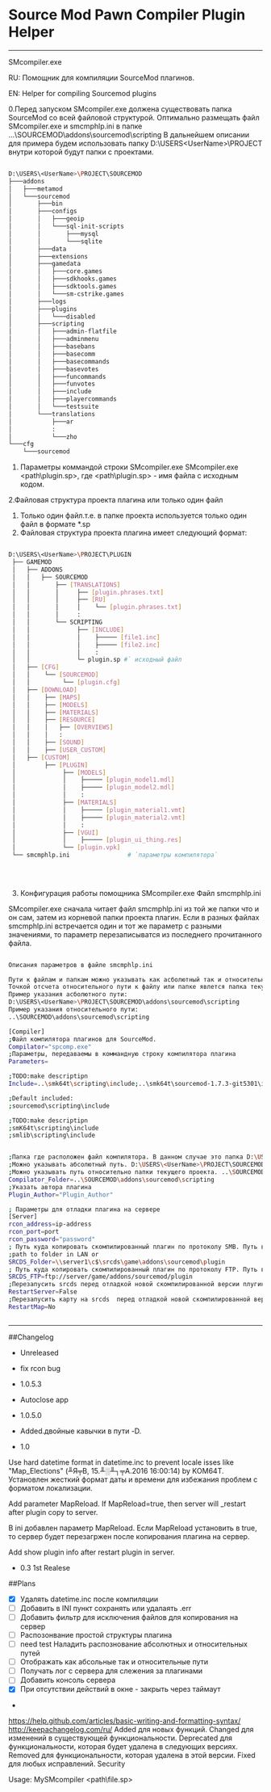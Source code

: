 # Source Mod Pawn Compiler Plugin Helper
---
SMcompiler.exe

RU: Помощник для компиляции SourceMod плагинов. 

EN: Helper for compiling Sourcemod plugins

0.Перед запуском SMcompiler.exe должена существовать папка SourceMod со всей файловой структурой.
Оптимально размещать файл SMcompiler.exe и smcmphlp.ini в папке ...\SOURCEMOD\addons\sourcemod\scripting
В дальнейшем описании для примера будем использовать папку D:\USERS\<UserName>\PROJECT внутри которой будут папки с проектами.

```sh

D:\USERS\<UserName>\PROJECT\SOURCEMOD
├───addons
│   ├───metamod
│   └───sourcemod
│       ├───bin
│       ├───configs
│       │   ├───geoip
│       │   └───sql-init-scripts
│       │       ├───mysql
│       │       └───sqlite
│       ├───data
│       ├───extensions
│       ├───gamedata
│       │   ├───core.games
│       │   ├───sdkhooks.games
│       │   ├───sdktools.games
│       │   └───sm-cstrike.games
│       ├───logs
│       ├───plugins
│       │   └───disabled
│       ├───scripting
│       │   ├───admin-flatfile
│       │   ├───adminmenu
│       │   ├───basebans
│       │   ├───basecomm
│       │   ├───basecommands
│       │   ├───basevotes
│       │   ├───funcommands
│       │   ├───funvotes
│       │   ├───include
│       │   ├───playercommands
│       │   └───testsuite
│       └───translations
│           ├───ar
│           :
│           └───zho
└───cfg
    └───sourcemod
```


1. Параметры коммандой строки SMcompiler.exe
SMcompiler.exe <path\plugin.sp>, где <path\plugin.sp> - имя файла с исходным кодом. 

2.Файловая структура проекта плагина или только один файл
1. Только один файл.т.е. в папке проекта используется только один файл в формате *.sp
2. Файловая структура проекта плагина имеет следующий формат:
```sh

D:\USERS\<UserName>\PROJECT\PLUGIN
 ├── GAMEMOD
 │   ├── ADDONS  
 │   │   ├── SOURCEMOD
 │   │       ├── [TRANSLATIONS]
 │   │       │     ├── [plugin.phrases.txt]
 │   │       │     ├── [RU]
 │   │       │     │    └── [plugin.phrases.txt]
 │   │       │     :
 │   │       └── SCRIPTING
 │   │             ├── [INCLUDE]
 │   │             │    ├───── [file1.inc]
 │   │             │    ├───── [file2.inc]
 │   │             │    :
 │   │             └─ plugin.sp #` исходный файл 
 │   ├── [CFG] 
 │   │    └── [SOURCEMOD] 
 │   │         └── [plugin.cfg]
 │   ├── [DOWNLOAD] 
 │   │    ├── [MAPS]
 │   │    ├── [MODELS]
 │   │    ├── [MATERIALS]
 │   │    ├── [RESOURCE]
 │   │    │   ├── [OVERVIEWS]
 │   │    │   : 
 │   │    ├── [SOUND]
 │   │    ├── [USER_CUSTOM]
 │   ├── [CUSTOM] 
 │        ├── [PLUGIN]
 │             ├── [MODELS]
 │             │    ├───── [plugin_model1.mdl]
 │             │    ├───── [plugin_model2.mdl]
 │             │    :
 │             ├── [MATERIALS]
 │             │    ├───── [plugin_material1.vmt]
 │             │    ├───── [plugin_material2.vmt]
 │             │    :
 │             ├── [VGUI]
 │             │    ├───── [plugin_ui_thing.res]
 │             └── [plugin.vpk] 	
 └── smcmphlp.ini                # `параметры компилятора`
 
 
 
```

3. Конфигурация работы помощника SMcompiler.exe
Файл smcmphlp.ini 

SMcompiler.exe сначала читает файл smcmphlp.ini из той же папки что и он сам, затем из корневой папки проекта плагин. 
Если в разных файлах smcmphlp.ini встречается один и тот же параметр с разными значениями, то параметр перезаписыватся из последнего прочитанного файла.

```sh

Описания параметров в файле smcmphlp.ini

Пути к файлам и папкам можно указывать как асболютный так и относительный.
Точкой отсчета относительного пути к файлу или папке явлется папка текущего проекта.
Пример указания асболютного пути: 
D:\USERS\<UserName>\PROJECT\SOURCEMOD\addons\sourcemod\scripting 
Пример указания относительного пути: 
..\SOURCEMOD\addons\sourcemod\scripting 

[Compiler]
;Файл компилятора плагинов для SourceMod. 
Compilator="spcomp.exe" 
;Параметры, передаваемы в коммандную строку компилятора плагина
Parameters=

;TODO:make descriptipn
Include=..\smk64t\scripting\include;..\smk64t\sourcemod-1.7.3-git5301\include;..\smk64t\smlib\scripting\include;

;Default included:
;sourcemod\scripting\include 

;TODO:make descriptipn
;smK64t\scripting\include
;smlib\scripting\include


;Папка где расположен файл компилятора. В данном случае это папка D:\USERS\<UserName>\PROJECT\SOURCEMOD\addons\sourcemod\scripting 
;Можно указывать абсолютный путь. D:\USERS\<UserName>\PROJECT\SOURCEMOD\addons\sourcemod\scripting 
;Можно указывать путь относительно папки текущего проекта. ..\SOURCEMOD\addons\sourcemod\scripting 
Compilator_Folder=..\SOURCEMOD\addons\sourcemod\scripting
;Указать автора плагина
Plugin_Author="Plugin_Author"

; Параметры для отладки плагина на сервере
[Server]
rcon_address=ip-address
rcon_port=port
rcon_password="password"
; Путь куда копировать скомпилированный плагин по протоколу SMB. Путь в формати URI. Это может быть локальный диск или  удаленный сервер
;path to folder in LAN or
SRCDS_Folder=\\server1\c$\srcds\game\addons\sourcemod\plugin
; Путь куда копировать скомпилированный плагин по протоколу FTP. Путь в формати URL.
SRCDS_FTP=ftp://server/game/addons/sourcemod/plugin
;Перезапусить srcds перед отладкой новой скомпилированной версии плугина
RestartServer=False
;Перезапусить карту на srcds  перед отладкой новой скомпилированной версии плугина
RestartMap=No



```

---

##Changelog 
* Unreleased 
- fix rcon bug
* 1.0.5.3  
-  Autoclose app 
* 1.0.5.0  
 - Added.двойные кавычки в пути -D.  
* 1.0

Use hard datetime format in datetime.inc to prevent locale isses  like "Map_Elections" (╨Я╤В, 15.╨░╨┐╤А.2016 16:00:14) by KOM64T. 
Установлен жесткий формат даты и времени для избежания проблем с форматом локализации.

Add parameter MapReload. If MapReload=true, then server will _restart after plugin copy to server. 

В ini добавлен параметр MapReload. Если MapReload установить в true, то сервер будет перезагржен после копирования плагина на сервер.  

Add show plugin info after restart plugin in server.

* 0.3 1st Realese


##Plans

- [x] Удалять datetime.inc после компиляции
- [ ] Добавить в INI пункт сохранять или удалаять .err
- [ ] Добавить фильтр для исключения файлов для копирования на сервер
- [ ] Распозонвание простой структуры плагина
- [ ] need test  Наладить распознование абсолютных и относительных путей 
- [ ] Отображать как абсольные так и относительные пути
- [ ] Получать лог с сервера для слежения за плагинами 
- [ ] Добавить консоль сервера
- [x] При отсутствии действий в окне - закрыть через таймаут
- 


 
https://help.github.com/articles/basic-writing-and-formatting-syntax/
http://keepachangelog.com/ru/
Added для новых функций.
Changed для изменений в существующей функциональности.
Deprecated для функциональности, которая будет удалена в следующих версиях.
Removed для функциональности, которая удалена в этой версии.
Fixed для любых исправлений.
Security 

Usage: MySMcompiler <path\file.sp>

